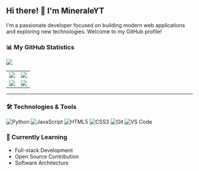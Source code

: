 ## Hi there! 👋 I'm MineraleYT

I'm a passionate developer focused on building modern web applications and exploring new technologies. Welcome to my GitHub profile!

### 📊 My GitHub Statistics

![](http://github-profile-summary-cards.vercel.app/api/cards/profile-details?username=MineraleYT&theme=dracula)

|                          |                          |
|--------------------------|--------------------------|
| ![](http://github-profile-summary-cards.vercel.app/api/cards/repos-per-language?username=MineraleYT&theme=dracula) | ![](http://github-profile-summary-cards.vercel.app/api/cards/most-commit-language?username=MineraleYT&theme=dracula) |
| ![](http://github-profile-summary-cards.vercel.app/api/cards/stats?username=MineraleYT&theme=dracula) | ![](http://github-profile-summary-cards.vercel.app/api/cards/productive-time?username=MineraleYT&theme=dracula&utcOffset=1) |

---

### 🛠️ Technologies & Tools
![Python](https://img.shields.io/badge/-Python-3776AB?style=flat&logo=python&logoColor=white)
![JavaScript](https://img.shields.io/badge/-JavaScript-F7DF1E?style=flat&logo=javascript&logoColor=black)
![HTML5](https://img.shields.io/badge/-HTML5-E34F26?style=flat&logo=html5&logoColor=white)
![CSS3](https://img.shields.io/badge/-CSS3-1572B6?style=flat&logo=css3&logoColor=white)
![Git](https://img.shields.io/badge/-Git-F05032?style=flat&logo=git&logoColor=white)
![VS Code](https://img.shields.io/badge/-VS%20Code-007ACC?style=flat&logo=visual-studio-code&logoColor=white)

### 🌱 Currently Learning
- Full-stack Development
- Open Source Contribution
- Software Architecture